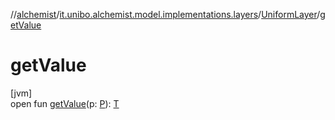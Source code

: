 //[alchemist](../../../index.md)/[it.unibo.alchemist.model.implementations.layers](../index.md)/[UniformLayer](index.md)/[getValue](get-value.md)

# getValue

[jvm]\
open fun [getValue](get-value.md)(p: [P](../-step-layer/index.md)): [T](../-step-layer/index.md)
